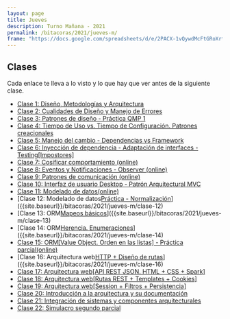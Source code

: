 ```yaml
---
layout: page
title: Jueves
description: Turno Mañana - 2021
permalink: /bitacoras/2021/jueves-m/
frame: "https://docs.google.com/spreadsheets/d/e/2PACX-1vQywdMcFtGRoXrfsVV56DWJ_h3o0pXB6oDPnaRGnRL5_hkIiTVoYi27WlItVoAbR4AsaMe4_TsFVDcR/pubhtml?gid=0&amp;single=true&amp;widget=true&amp;headers=false"
---
```

## Clases

Cada enlace te lleva a lo visto y lo que hay que ver antes de la siguiente clase.

- [Clase 1: Diseño, Metodologías y Arquitectura]({{site.baseurl}}/bitacoras/2021/jueves-m/clase-01)
- [Clase 2: Cualidades de Diseño y Manejo de Errores]({{site.baseurl}}/bitacoras/2021/jueves-m/clase-02)
- [Clase 3: Patrones de diseño - Práctica QMP 1]({{site.baseurl}}/bitacoras/2021/jueves-m/clase-03) 
- [Clase 4: Tiempo de Uso vs. Tiempo de Configuración. Patrones creacionales]({{site.baseurl}}/bitacoras/2021/jueves-m/clase-04)
- [Clase 5: Manejo del cambio - Dependencias vs Framework]({{site.baseurl}}/bitacoras/2021/jueves-m/clase-05) 
- [Clase 6: Inyección de dependencia - Adaptación de interfaces - Testing[Impostores]]({{site.baseurl}}/bitacoras/2021/jueves-m/clase-06/)
- [Clase 7: Cosificar comportamiento (online)]({{site.baseurl}}/bitacoras/2021/jueves-m/clase-07)
- [Clase 8: Eventos y Notificaciones - Observer (online)]({{site.baseurl}}/bitacoras/2021/jueves-m/clase-08) 
- [Clase 9: Patrones de comunicación (online)]({{site.baseurl}}/bitacoras/2021/jueves-m/clase-09) 
- [Clase 10: Interfaz de usuario Desktop - Patrón Arquitectural MVC]({{site.baseurl}}/bitacoras/2021/jueves-m/clase-10)
- [Clase 11: Modelado de datos(online)]({{site.baseurl}}/bitacoras/2021/jueves-m/clase-11) 
- [Clase 12: Modelado de datos[Práctica - Normalización](online)]({{site.baseurl}}/bitacoras/2021/jueves-m/clase-12) 
- [Clase 13: ORM[Mapeos básicos](online)]({{site.baseurl}}/bitacoras/2021/jueves-m/clase-13) 
- [Clase 14: ORM[Herencia. Enumeraciones](online)]({{site.baseurl}}/bitacoras/2021/jueves-m/clase-14) 
- [Clase 15: ORM[Value Object. Orden en las listas] - Práctica parcial(online)]({{site.baseurl}}/bitacoras/2021/jueves-m/clase-15)
- [Clase 16: Arquitectura web[HTTP + Diseño de rutas](online)]({{site.baseurl}}/bitacoras/2021/jueves-m/clase-16) 
- [Clase 17: Arquitectura web[API REST JSON. HTML + CSS + Spark]]({{site.baseurl}}/bitacoras/2021/jueves-m/clase-17) 
- [Clase 18: Arquitectura web[Rutas REST + Templates + Cookies]]({{site.baseurl}}/bitacoras/2021/jueves-m/clase-18) 
- [Clase 19: Arquitectura web[Session + Filtros + Persistencia]]({{site.baseurl}}/bitacoras/2021/jueves-m/clase-19) 
- [Clase 20: Introducción a la arquitectura y su documentación]({{site.baseurl}}/bitacoras/2021/jueves-m/clase-20) 
- [Clase 21: Integración de sistemas y componentes arquitecturales]({{site.baseurl}}/bitacoras/2021/jueves-m/clase-21) 
- [Clase 22: Simulacro segundo parcial]({{site.baseurl}}/bitacoras/2021/jueves-m/clase-22)